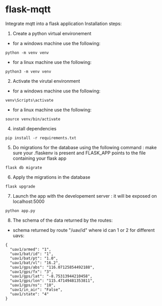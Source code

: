 # flask-mqtt
Integrate mqtt into a flask application
Installation steps:
1. Create a python virtual environement
- for a windows machine use the following:
```
python -m venv venv
```
- for a linux machine use the following:
```
python3 -m venv venv
```
2. Activate the virutal environment 
- for a windows machine use the following:
```
venv\Scripts\activate 
```
- for a linux machine use the following:
```
source venv/bin/activate
```
4. install dependencies 
```
pip install -r requirements.txt
```
5. Do migrations for the database using the following command : make sure your .flaskenv is present and FLASK_APP points to the file containing your flask app
```
flask db migrate
```
6. Apply the migrations in the database 
```
flask upgrade
```
7. Launch the app with the developement server : it will be exposed on localhost:5000
```
python app.py
```
8. The schema of the data returned by the routes:

- schema returned by route "/uav/id" where id can 1 or 2  for different uavs:
```
{
  "uav1/armed": "1",
  "uav1/bat/id": "1",
  "uav1/bat/pt": "1.0",
  "uav1/bat/vl": "16.2",
  "uav1/gps/abs": "116.07125854492188",
  "uav1/gps/fx": "3",
  "uav1/gps/lat": "-8.75313944210458",
  "uav1/gps/lon": "115.47149481353811",
  "uav1/gps/ns": "10",
  "uav1/in_air": "False",
  "uav1/state": "4"
}
```

